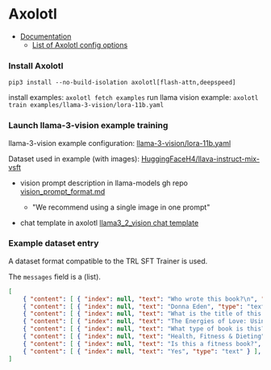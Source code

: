 
# Axolotl

- [Documentation](https://axolotl-ai-cloud.github.io/axolotl/)
  - [List of Axolotl config options](https://axolotl-ai-cloud.github.io/axolotl/docs/config.html)

### Install Axolotl

`pip3 install --no-build-isolation axolotl[flash-attn,deepspeed]`

install examples: `axolotl fetch examples`
run llama vision example: `axolotl train examples/llama-3-vision/lora-11b.yaml`

### Launch llama-3-vision example training

llama-3-vision example configuration: [llama-3-vision/lora-11b.yaml](https://github.com/axolotl-ai-cloud/axolotl/blob/main/examples/llama-3-vision/lora-11b.yaml)

Dataset used in example (with images): [HuggingFaceH4/llava-instruct-mix-vsft](https://huggingface.co/datasets/HuggingFaceH4/llava-instruct-mix-vsft)

- vision prompt description in llama-models gh repo [vision_prompt_format.md](https://github.com/meta-llama/llama-models/blob/main/models/llama3_2/vision_prompt_format.md)
    - "We recommend using a single image in one prompt"

- chat template in axolotl [llama3_2_vision chat template](https://github.com/axolotl-ai-cloud/axolotl/blob/bd2a594b8954103719f8d1ef739e2c3267ca36f6/src/axolotl/utils/chat_templates.py#L26)

### Example dataset entry

A dataset format compatible to the TRL SFT Trainer is used.

The `messages` field is a (list).

```json
[
    { "content": [ { "index": null, "text": "Who wrote this book?\n", "type": "text" }, { "index": 0, "text": null, "type": "image" } ], "role": "user" },
    { "content": [ { "index": null, "text": "Donna Eden", "type": "text" } ], "role": "assistant" },
    { "content": [ { "index": null, "text": "What is the title of this book?", "type": "text" } ], "role": "user" },
    { "content": [ { "index": null, "text": "The Energies of Love: Using Energy Medicine to Keep Your Relationship Thriving", "type": "text" } ], "role": "assistant" },
    { "content": [ { "index": null, "text": "What type of book is this?", "type": "text" } ], "role": "user" },
    { "content": [ { "index": null, "text": "Health, Fitness & Dieting", "type": "text" } ], "role": "assistant" },
    { "content": [ { "index": null, "text": "Is this a fitness book?", "type": "text" } ], "role": "user" },
    { "content": [ { "index": null, "text": "Yes", "type": "text" } ], "role": "assistant" }
]
```

